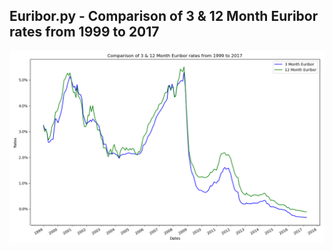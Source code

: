 ## Euribor.py - Comparison of 3 & 12 Month Euribor rates from 1999 to 2017
![Sample image](https://raw.githubusercontent.com/hur/scripts/master/euribor/sample_image.png)
